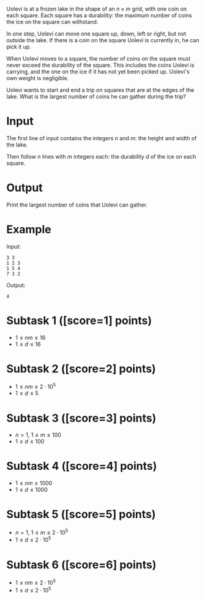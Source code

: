 Uolevi is at a frozen lake in the shape of an $n \times m$ grid, with one
coin on each square.
Each square has a durability: the maximum number of coins the ice on the square can withstand.

In one step, Uolevi can move one square up, down, left or right, but not
outside the lake.
If there is a coin on the square Uolevi is currently in,
he can pick it up.

When Uolevi moves to a square, the number of coins on the square must never exceed the durability of the square. This includes the
coins Uolevi is carrying, and the one on the ice if it has not yet been
picked up.
Uolevi's own weight is negligible.

Uolevi wants to start and end a trip on squares that are at the edges of the
lake. What is the largest number of coins he can gather during the trip?

# Input

The first line of input contains the integers $n$ and $m$: the height
and width of the lake.

Then follow $n$ lines with $m$ integers each: the durability $d$ of the ice
on each square.

# Output

Print the largest number of coins that Uolevi can gather.

# Example

Input:
```
3 3
1 2 3
1 5 4
7 3 2
```

Output:
```
4
```

# Subtask 1 ([score=1] points)

- $1 \le nm \le 16$
- $1 \le d \le 16$

# Subtask 2 ([score=2] points)

- $1 \le nm \le 2 \cdot 10^5$
- $1 \le d \le 5$

# Subtask 3 ([score=3] points)

- $n = 1$, $1 \le m \le 100$
- $1 \le d \le 100$

# Subtask 4 ([score=4] points)

- $1 \le nm \le 1000$
- $1 \le d \le 1000$

# Subtask 5 ([score=5] points)

- $n = 1$, $1 \le m \le 2 \cdot 10^5$
- $1 \le d \le 2 \cdot 10^5$

# Subtask 6 ([score=6] points)

- $1 \le nm \le 2 \cdot 10^5$
- $1 \le d \le 2 \cdot 10^5$

